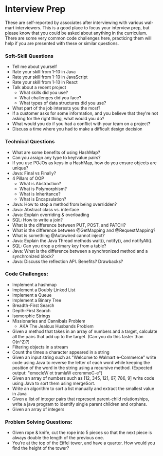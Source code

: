 # Interview Prep
These are self-reported by associates after interviewing with various wal-mart interviewers. This is a good place to focus your interview prep, but please know that you could be asked about anything in the curriculum. There are some very common code challenges here, practicing them will help if you are presented with these or similar questions.

### Soft-Skill Questions
 - Tell me about yourself
 - Rate your skill from 1-10 in Java
 - Rate your skill from 1-10 in JavaScript
 - Rate your skill from 1-10 in React
 - Talk about a recent project 
   - What skills did you use?
   - What challenges did you face?
   - What types of data structures did you use?
 - What part of the job interests you the most?
 - If a customer asks for some information, and you believe that they're not asking for the right thing, what would you do? 
 - What would you do if you had a conflict with your team on a project?
 - Discuss a time where you had to make a difficult design decision

### Technical Questions
 - What are some benefits of using HashMap?
 - Can you assign any type to key/value pairs?
 - If you use POJOs as keys in a HashMap, how do you ensure objects are unique?
 - Java: Final vs Finally?
 - 4 Pillars of OOP
   - What is Abstraction?
   - What is Polymorphism?
   - What is Inheritance?
   - What is Encapsulation?
 - Java: How to stop a method from being overridden?
 - Java: Abstract class vs. interface
 - Java: Explain overriding & overloading
 - SQL: How to write a join?
 - What is the difference between PUT, POST, and PATCH?
 - What is the difference between @GetMapping and @RequestMapping?
 - What is something @Autowired cannot inject?
 - Java: Explain the Java Thread methods wait(), notify(), and notifyAll().
 - SQL: Can you drop a primary key from a table?
 - Java: What is the difference between a synchronized method and a synchronized block?
 - Java: Discuss the reflection API. Benefits? Drawbacks?


### Code Challenges:
 - Implement a hashmap
 - Implement a Doubly Linked List
 - Implement a Queue
 - Implement a Binary Tree
 - Breadth-First Search
 - Depth-First Search
 - Isomorphic Strings
 - Missionaries and Cannibals Problem
   - AKA The Jealous Husbands Problem
 - Given a method that takes in an array of numbers and a target, calculate all the pairs that add up to the target. (Can you do this faster than O(n^2)?)
 - Filtering objects in a stream
 - Count the times a character appeared in a string
 - Given an input string such as "Welcome to Walmart e-Commerce" write code using Java to reverse the letter of each word while keeping the position of the word in the string using a recursive method. (Expected output: "emocleW ot tramlaW ecremmoC-e")
 - Given an array of numbers such as [12, 345, 121, 67, 786, 9] write code using Java to sort them using mergeSort.
 - Write an algorithm to sort a list manually and extract the smallest value in Java
 - Given a list of integer pairs that represent parent-child relationships, write a java program to identify single parent children and orphans.
 - Given an array of integers 

### Problem Solving Questions:
 - Given rope & knife, cut the rope into 5 pieces so that the next piece is always double the length of the previous one.
 - You’re at the top of the Eiffel tower, and have a quarter. How would you find the height of the tower?
